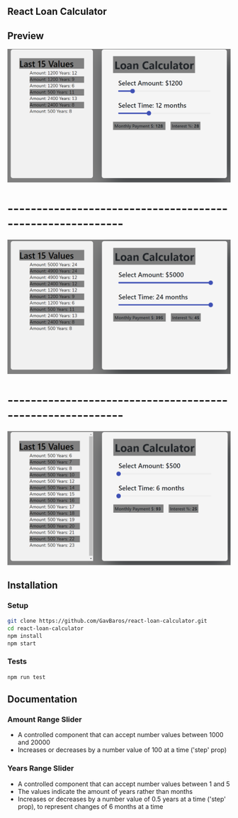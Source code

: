 ## React Loan Calculator

## Preview

![](images/lc1.PNG)
# ----------------------------------------------------------
![](images/lc2.PNG)
# ----------------------------------------------------------
![](images/lc3.PNG)

## Installation

### Setup

```sh
git clone https://github.com/GavBaros/react-loan-calculator.git
cd react-loan-calculator
npm install
npm start
```

### Tests

```sh
npm run test
```

## Documentation

### Amount Range Slider

- A controlled component that can accept number values between 1000 and 20000
- Increases or decreases by a number value of 100 at a time ('step' prop)

### Years Range Slider

- A controlled component that can accept number values between 1 and 5
- The values indicate the amount of years rather than months
- Increases or decreases by a number value of 0.5 years at a time ('step' prop), to represent changes of 6 months at a time

